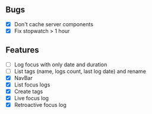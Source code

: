 ## Bugs

- [x] Don't cache server components
- [x] Fix stopwatch > 1 hour

## Features

- [ ] Log focus with only date and duration
- [ ] List tags (name, logs count, last log date) and rename
- [x] NavBar
- [x] List focus logs
- [x] Create tags
- [x] Live focus log
- [x] Retroactive focus log
